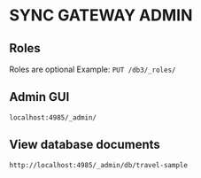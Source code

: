 # SYNC GATEWAY ADMIN

## Roles
Roles are optional
Example: `PUT /db3/_roles/`

## Admin GUI
`localhost:4985/_admin/`

## View database documents
`http://localhost:4985/_admin/db/travel-sample`
